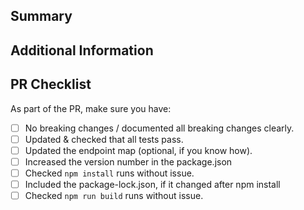 ## Summary
<!-- Add a brief description of the pr: -->

## Additional Information
<!-- Any additional information like breaking changes, dependencies added, screenshots, comparisons between new and old behavior, etc. -->

## PR Checklist

As part of the PR, make sure you have:
- [ ] No breaking changes / documented all breaking changes clearly.
- [ ] Updated & checked that all tests pass.
- [ ] Updated the endpoint map (optional, if you know how).
- [ ] Increased the version number in the package.json <!-- Only if your changes need to be published to npm -->
- [ ] Checked `npm install` runs without issue.
- [ ] Included the package-lock.json, if it changed after npm install <!-- The version number should update, if you also updated the package.json version number -->
- [ ] Checked `npm run build` runs without issue.
